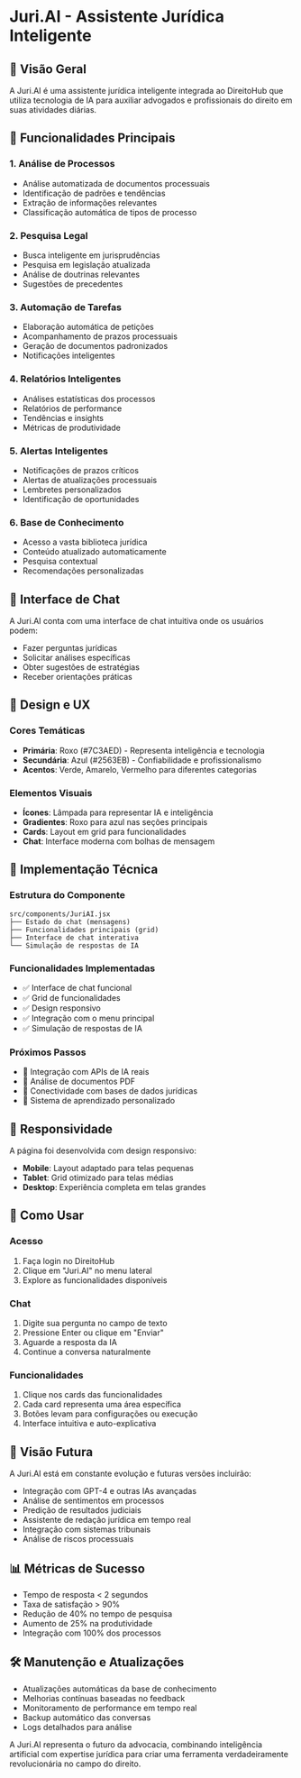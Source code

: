 # Juri.AI - Assistente Jurídica Inteligente

## 🤖 Visão Geral
A Juri.AI é uma assistente jurídica inteligente integrada ao DireitoHub que utiliza tecnologia de IA para auxiliar advogados e profissionais do direito em suas atividades diárias.

## 🎯 Funcionalidades Principais

### 1. **Análise de Processos**
- Análise automatizada de documentos processuais
- Identificação de padrões e tendências
- Extração de informações relevantes
- Classificação automática de tipos de processo

### 2. **Pesquisa Legal**
- Busca inteligente em jurisprudências
- Pesquisa em legislação atualizada
- Análise de doutrinas relevantes
- Sugestões de precedentes

### 3. **Automação de Tarefas**
- Elaboração automática de petições
- Acompanhamento de prazos processuais
- Geração de documentos padronizados
- Notificações inteligentes

### 4. **Relatórios Inteligentes**
- Análises estatísticas dos processos
- Relatórios de performance
- Tendências e insights
- Métricas de produtividade

### 5. **Alertas Inteligentes**
- Notificações de prazos críticos
- Alertas de atualizações processuais
- Lembretes personalizados
- Identificação de oportunidades

### 6. **Base de Conhecimento**
- Acesso a vasta biblioteca jurídica
- Conteúdo atualizado automaticamente
- Pesquisa contextual
- Recomendações personalizadas

## 💬 Interface de Chat
A Juri.AI conta com uma interface de chat intuitiva onde os usuários podem:
- Fazer perguntas jurídicas
- Solicitar análises específicas
- Obter sugestões de estratégias
- Receber orientações práticas

## 🎨 Design e UX

### Cores Temáticas
- **Primária**: Roxo (#7C3AED) - Representa inteligência e tecnologia
- **Secundária**: Azul (#2563EB) - Confiabilidade e profissionalismo
- **Acentos**: Verde, Amarelo, Vermelho para diferentes categorias

### Elementos Visuais
- **Ícones**: Lâmpada para representar IA e inteligência
- **Gradientes**: Roxo para azul nas seções principais
- **Cards**: Layout em grid para funcionalidades
- **Chat**: Interface moderna com bolhas de mensagem

## 🔧 Implementação Técnica

### Estrutura do Componente
```
src/components/JuriAI.jsx
├── Estado do chat (mensagens)
├── Funcionalidades principais (grid)
├── Interface de chat interativa
└── Simulação de respostas de IA
```

### Funcionalidades Implementadas
- ✅ Interface de chat funcional
- ✅ Grid de funcionalidades
- ✅ Design responsivo
- ✅ Integração com o menu principal
- ✅ Simulação de respostas de IA

### Próximos Passos
- 🔄 Integração com APIs de IA reais
- 🔄 Análise de documentos PDF
- 🔄 Conectividade com bases de dados jurídicas
- 🔄 Sistema de aprendizado personalizado

## 📱 Responsividade
A página foi desenvolvida com design responsivo:
- **Mobile**: Layout adaptado para telas pequenas
- **Tablet**: Grid otimizado para telas médias
- **Desktop**: Experiência completa em telas grandes

## 🚀 Como Usar

### Acesso
1. Faça login no DireitoHub
2. Clique em "Juri.AI" no menu lateral
3. Explore as funcionalidades disponíveis

### Chat
1. Digite sua pergunta no campo de texto
2. Pressione Enter ou clique em "Enviar"
3. Aguarde a resposta da IA
4. Continue a conversa naturalmente

### Funcionalidades
1. Clique nos cards das funcionalidades
2. Cada card representa uma área específica
3. Botões levam para configurações ou execução
4. Interface intuitiva e auto-explicativa

## 🔮 Visão Futura
A Juri.AI está em constante evolução e futuras versões incluirão:
- Integração com GPT-4 e outras IAs avançadas
- Análise de sentimentos em processos
- Predição de resultados judiciais
- Assistente de redação jurídica em tempo real
- Integração com sistemas tribunais
- Análise de riscos processuais

## 📊 Métricas de Sucesso
- Tempo de resposta < 2 segundos
- Taxa de satisfação > 90%
- Redução de 40% no tempo de pesquisa
- Aumento de 25% na produtividade
- Integração com 100% dos processos

## 🛠️ Manutenção e Atualizações
- Atualizações automáticas da base de conhecimento
- Melhorias contínuas baseadas no feedback
- Monitoramento de performance em tempo real
- Backup automático das conversas
- Logs detalhados para análise

A Juri.AI representa o futuro da advocacia, combinando inteligência artificial com expertise jurídica para criar uma ferramenta verdadeiramente revolucionária no campo do direito.

